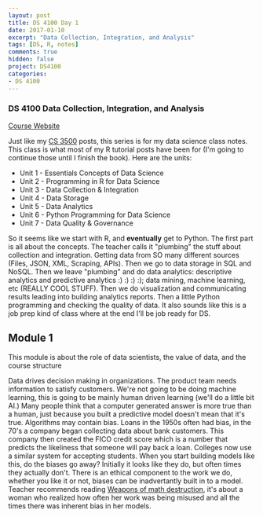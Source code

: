 ```yaml
---
layout: post
title: DS 4100 Day 1
date: 2017-01-10
excerpt: "Data Collection, Integration, and Analysis"
tags: [DS, R, notes]
comments: true
hidden: false
project: DS4100
categories:
- DS 4100
---
```


### DS 4100 Data Collection, Integration, and Analysis

[Course Website](http://ds4100.weebly.com)

Just like my [CS 3500](http://jaronoff.com/CS-3500-Day-1/) posts, this series is for my data science class notes. This class is what most of my R tutorial posts have been for (I'm going to continue those until I finish the book). Here are the units: 

* Unit 1 - Essentials Concepts of Data Science
* Unit 2 - Programming in R for Data Science
* Unit 3 - Data Collection & Integration
* Unit 4 - Data Storage
* Unit 5 - Data Analytics
* Unit 6 - Python Programming for Data Science
* Unit 7 - Data Quality & Governance

So it seems like we start with R, and **eventually** get to Python. The first part is all about the concepts. The teacher calls it "plumbing" the stuff about collection and integration. Getting data from SO many different sources (Files, JSON, XML, Scraping, APIs). Then we go to data storage in SQL and NoSQL. Then we leave "plumbing" and do data analytics: descriptive analytics and predictive analytics :) :) :) :); data mining, machine learning, etc (REALLY COOL STUFF). Then we do visualization and communicating results leading into building analytics reports. Then a little Python programming and checking the quality of data. It also sounds like this is a job prep kind of class where at the end I'll be job ready for DS. 

## Module 1

This module is about the role of data scientists, the value of data, and the course structure

Data drives decision making in organizations. The product team needs information to satisfy customers. We're not going to be doing machine learning, this is going to be mainly human driven learning (we'll do a little bit AI.) Many people think that a computer generated answer is more true than a human, just because you built a predictive model doesn't mean that it's true. Algorithms may contain bias. Loans in the 1950s often had bias, in the 70's a company began collecting data about bank customers. This company then created the FICO credit score which is a number that predicts the likeliness that someone will pay back a loan. Colleges now use a similar system for accepting students. When you start building models like this, do the biases go away? Initially it looks like they do, but often times they actually don't. There is an ethical component to the work we do, whether you like it or not, biases can be inadvertantly built in to a model. Teacher recommends reading [Weapons of math destruction](https://www.amazon.com/Weapons-Math-Destruction-Increases-Inequality/dp/0553418815), it's about a woman who realized how often her work was being misused and all the times there was inherent bias in her models. 



